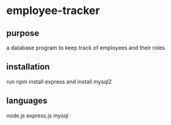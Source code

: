 # employee-tracker
## purpose
a database program to keep track of employees and their roles

## installation
run npm install express and install mysql2

## languages
node.js
express.js
mysql
